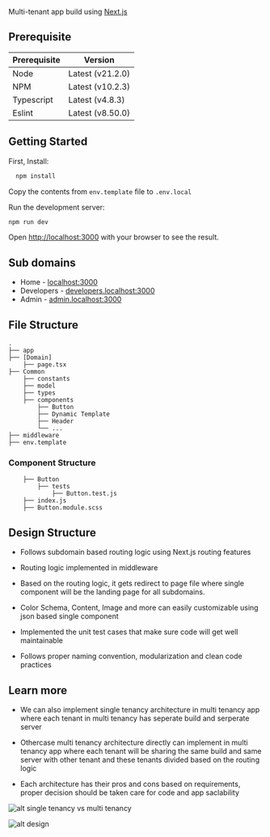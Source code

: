 Multi-tenant app build using [Next.js](https://nextjs.org/)

## Prerequisite

| Prerequisite | Version          |
| ------------ | ---------------- |
| Node         | Latest (v21.2.0) |
| NPM          | Latest (v10.2.3) |
| Typescript   | Latest (v4.8.3)  |
| Eslint       | Latest (v8.50.0) |

## Getting Started

First, Install:

```bash
  npm install
```

Copy the contents from `env.template` file to `.env.local`

Run the development server:

```bash
npm run dev
```

Open [http://localhost:3000](http://localhost:3000) with your browser to see the result.

## Sub domains

- Home - [localhost:3000](http://localhost:3000)
- Developers - [developers.localhost:3000](http://developers.localhost:3000)
- Admin - [admin.localhost:3000](http://admin.localhost:3000)

## File Structure

    .
    ├── app
    ├── [Domain]
        ├── page.tsx
    ├── Common
        ├── constants
        ├── model
        ├── types
        ├── components
            ├── Button
            ├── Dynamic Template
            ├── Header
            └── ...
    ├── middleware
    ├── env.template

### Component Structure 

        ├── Button
            ├── tests
                ├── Button.test.js
        ├── index.js
        ├── Button.module.scss


## Design Structure

- Follows subdomain based routing logic using Next.js routing features

- Routing logic implemented in middleware

- Based on the routing logic, it gets redirect to page file where single component will be the landing page for all subdomains.

- Color Schema, Content, Image and more can easily customizable using json based single component

- Implemented the unit test cases that make sure code will get well maintainable

- Follows proper naming convention, modularization and clean code practices

## Learn more

- We can also implement single tenancy architecture in multi tenancy app where each tenant in multi tenancy has seperate build and serperate server

- Othercase multi tenancy architecture directly can implement in multi tenancy app where each tenant will be sharing the same build and same server with other tenant and these tenants divided based on the routing logic

- Each architecture has their pros and cons based on requirements, proper decision should be taken care for code and app saclability

![alt single tenancy vs multi tenancy](https://firebasestorage.googleapis.com/v0/b/alarm-a709f.appspot.com/o/singlevsmulti.png?alt=media&token=eb473244-f99b-47fd-8f08-6b85604c476c)

![alt design](https://firebasestorage.googleapis.com/v0/b/alarm-a709f.appspot.com/o/design-multi-tenancy.png?alt=media&token=57ac0770-cb17-4f84-b9f9-227ce403aadb)
